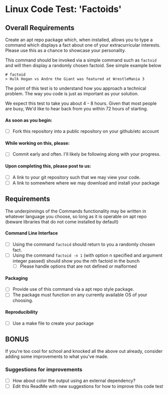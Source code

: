 # Linux Code Test: 'Factoids'

## Overall Requirements
Create an apt repo package which, when installed, allows you to type a command which displays a fact about one of your extracurricular interests. Please use this as a chance to showcase your personality.

This command should be invoked via a simple command such as `factoid` and will then display a randomly chosen factoid. See simple example below

```
# factoid
> Hulk Hogan vs Andre the Giant was featured at WrestleMania 3
```

The point of this test is to understand how you approach a technical problem. The way you code is just as important as your solution.

We expect this test to take you about 4 - 8 hours. Given that most people are busy, We'd like to hear back from you within 72 hours of starting.

#### As soon as you begin:
* [ ] Fork this repository into a public repository on your github/etc account

#### While working on this, please:
* [ ] Commit early and often. I'll likely be following along with your progress.

#### Upon completing this, please post to us:
* [ ] A link to your git repository such that we may view your code.
* [ ] A link to somewhere where we may download and install your package

## Requirements

The underpinnings of the Commands functionality may be written in whatever language you choose, so long as it is operable on apt repo (beware libraries that do not come installed by default)

#### Command Line Interface
* [ ] Using the command `factoid` should return to you a randomly chosen fact. 
* [ ] Using the command `factoid -n 1` (with option n specified and argument integer passed) should show you the nth factoid in the bunch
  * [ ] Please handle options that are not defined or malformed

#### Packaging 
* [ ] Provide use of this command via a apt repo style package. 
* [ ] The package must function on any currently available OS of your choosing. 

#### Reproducibility
* [ ] Use a make file to create your package

## BONUS

If you're too cool for school and knocked all the above out already, consider adding some improvements to what you've made.

### Suggestions for improvements
* [ ] How about color the output using an external dependency?
* [ ] Edit this ReadMe with new suggestions for how to improve this code test
